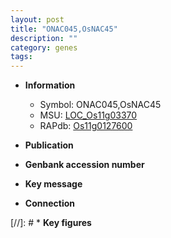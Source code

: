 ```yaml
---
layout: post
title: "ONAC045,OsNAC45"
description: ""
category: genes
tags: 
---
```


* **Information**  
    + Symbol: ONAC045,OsNAC45  
    + MSU: [LOC_Os11g03370](http://rice.uga.edu/cgi-bin/ORF_infopage.cgi?orf=LOC_Os11g03370)  
    + RAPdb: [Os11g0127600](http://rapdb.dna.affrc.go.jp/viewer/gbrowse_details/irgsp1?name=Os11g0127600)  

* **Publication**  

* **Genbank accession number**  

* **Key message**  

* **Connection**  

[//]: # * **Key figures**  


